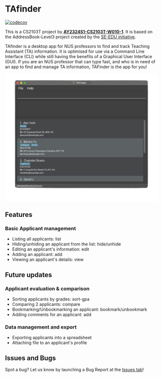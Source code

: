 # TAfinder

[![codecov](https://codecov.io/gh/AY2324S1-CS2103T-W10-1/tp/graph/badge.svg?token=4DBT7T1IUV)](https://codecov.io/gh/AY2324S1-CS2103T-W10-1/tp)

This is a CS2103T project by [**AY2324S1-CS2103T-W010-1**](https://github.com/AY2324S1-CS2103T-W10-1/tp). It is based on the AddressBook-Level3 project created by the [SE-EDU initiative](https://se-education.org/).

TAfinder is a desktop app for NUS professors to find and track Teaching Assistant (TA) information. It is optimised for use via a Command Line Interface (CLI) while still having the benefits of a Graphical User Interface (GUI). If you are an NUS professor that can type fast, and who is in need of an app to find and manage TA information, TAFinder is the app for you!

![Ui](docs/images/Ui.png)

## Features
### Basic Applicant management
- Listing all applicants: list
- Hiding/unhiding an applicant from the list: hide/unhide
- Editing an applicant's information: edit
- Adding an applicant: add
- Viewing an applicant's details: view

## Future updates
### Applicant evaluation & comparison
- Sorting applicants by grades: sort-gpa
- Comparing 2 applicants: compare
- Bookmarking/Unbookmarking an applicant: bookmark/unbookmark
- Adding comments for an applicant: add
### Data management and export
- Exporting applicants into a spreadsheet
- Attaching file to an applicant's profile

## Issues and Bugs
Spot a bug? Let us know by launching a Bug Report at the [Issues tab](https://github.com/AY2324S1-CS2103T-W10-1/tp/issues)!
